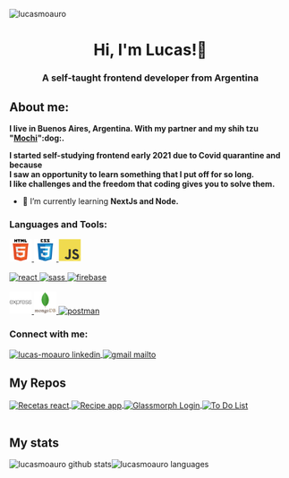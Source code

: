 <p align="left"> <img src="https://komarev.com/ghpvc/?username=lucasmoauro&label=Profile%20views&color=0e75b6&style=flat" alt="lucasmoauro" /> </p>
<h1 align="center">Hi, I'm Lucas!👋</h1>
<h3 align="center">A self-taught frontend developer from Argentina</h3>



<h2 align="left">About me:</h2>
<p align="left"><strong>I live in Buenos Aires, Argentina. With my partner and my shih tzu "<a href="https://res.cloudinary.com/dw33r7aul/image/upload/v1628432342/github/mochi_flkpjo.jpg" target="_blank">Mochi</a>":dog:.

I started self-studying frontend early 2021 due to Covid quarantine and because<br/>
I saw an opportunity to learn something that I put off for so long.<br/>
  I like challenges and the freedom that coding gives you to solve them.</strong></p>

- 🌱 I’m currently learning **NextJs and Node.**


<h3 align="left">Languages and Tools:</h3>
<p align="left">
 
  <a href="https://www.w3.org/html/" target="_blank"> 
    <img src="https://raw.githubusercontent.com/devicons/devicon/master/icons/html5/html5-original-wordmark.svg" alt="html5" width="40" height="40"/>
  </a> 
  
  <a href="https://www.w3schools.com/css/" target="_blank"> 
  <img src="https://raw.githubusercontent.com/devicons/devicon/master/icons/css3/css3-original-wordmark.svg" alt="css3" width="40" height="40"/>
  </a>
  
   <a href="https://developer.mozilla.org/en-US/docs/Web/JavaScript" target="_blank"> 
    <img src="https://raw.githubusercontent.com/devicons/devicon/master/icons/javascript/javascript-original.svg" alt="javascript" width="40" height="40"/>
  </a>
  
  <br >
   <br >  
  <a href="https://reactjs.org/" target="_blank">
     <img src="https://www.svgrepo.com/show/303500/react-1-logo.svg" alt="react" width="40" height="40"/>
  </a> 
     <a href="https://sass-lang.com/" target="_blank"> 
  <img src="https://cdn.jsdelivr.net/gh/devicons/devicon/icons/sass/sass-original.svg"  alt="sass" width="40" height="40" />
   </a> 
       <a href="https://firebase.google.com/" target="_blank"> 
  <img src="https://cdn.jsdelivr.net/gh/devicons/devicon/icons/firebase/firebase-plain-wordmark.svg" alt="firebase" width="40" height="40"/>
     </a> 
  <br >
   <br >
  <a href="https://expressjs.com" target="_blank">
     <img src="https://raw.githubusercontent.com/devicons/devicon/master/icons/express/express-original-wordmark.svg" alt="express" width="40" height="40"/>
  </a> 
  
  <a href="https://www.mongodb.com/" target="_blank"> 
     <img src="https://raw.githubusercontent.com/devicons/devicon/master/icons/mongodb/mongodb-original-wordmark.svg" alt="mongodb" width="40" height="40"/>
  </a> 
  
  <a href="https://postman.com" target="_blank"> 
    <img src="https://www.vectorlogo.zone/logos/getpostman/getpostman-icon.svg" alt="postman" width="40" height="40"/>
  </a>
    

</p>

<h3 align="left">Connect with me:</h3>
<p align="left">
<a href="https://linkedin.com/in/lucas-moauro" target="blank">
  <img align="center" src="https://raw.githubusercontent.com/rahuldkjain/github-profile-readme-generator/master/src/images/icons/Social/linked-in-alt.svg" alt="lucas-moauro linkedin" height="30" width="40" />
  </a>
  <a href="mailto:lmoauro6@gmail.com">
    <img align="center" src="https://cdn.worldvectorlogo.com/logos/official-gmail-icon-2020-.svg" alt="gmail mailto"  height="30" width="40" />
  </a>
</p>

<div>
  <h2>My Repos</h2>
  
<a href="https://github.com/lucasmoauro/Recetas-React">
  <img align="center" src="https://github-readme-stats.vercel.app/api/pin/?username=lucasmoauro&repo=Recetas-React&theme=nightowl" alt="Recetas react"/>
  </a>
  
<a href="https://github.com/lucasmoauro/Recetas-App">
  <img align="center" src="https://github-readme-stats.vercel.app/api/pin/?username=lucasmoauro&repo=Recetas-App&theme=nightowl" alt="Recipe app"/>
  </a>
  
<a href="https://github.com/lucasmoauro/GlassLogin">
  <img align="center" src="https://github-readme-stats.vercel.app/api/pin/?username=lucasmoauro&repo=GlassLogin&theme=nightowl" alt="Glassmorph Login"/>
  </a>
  
<a href="https://github.com/lucasmoauro/ToDo-App">
  <img align="center" src="https://github-readme-stats.vercel.app/api/pin/?username=lucasmoauro&repo=ToDo-App&theme=nightowl" alt="To Do List"/>
</a>



</div>
<br/>
<p align="center">
  
  <h2 align="left">My stats</h2>
  
  <img align="left" src="https://github-readme-stats.vercel.app/api?username=lucasmoauro&show_icons=true&locale=en&theme=nightowl" alt="lucasmoauro github stats" />
  
<img align="left" src="https://github-readme-stats.vercel.app/api/top-langs?username=lucasmoauro&show_icons=true&locale=en&layout=compact&theme=nightowl" alt="lucasmoauro languages" />
  
 </p>
